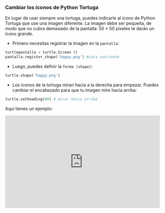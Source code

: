 ### Cambiar los íconos de Python Tortuga

En lugar de usar siempre una tortuga, puedes indicarle al ícono de Python Tortuga que use una imagen diferente. La imagen debe ser pequeña, de modo que no cubra demasiado de la pantalla: 50 × 50 píxeles te darán un ícono grande.

+ Primero necesitas registrar la imagen en la `pantalla`:

```python
turtlepantalla = turtle.Screen ()
pantalla.register_shape('happy.png') #cara sonriente 
```

+ Luego, puedes definir la `forma (shape)`:

```python
turtle.shape('happy.png')
```

+ Los íconos de la tortuga miran hacia a la derecha para empezar. Puedes cambiar el encabezado para que tu imagen mire hacia arriba:

```python
turtle.setheading(90) # mirar hacia arriba
```

Aquí tienes un ejemplo: 
<iframe src="https://trinket.io/embed/python/02f47312b3?start=result" width="100%" height="300" frameborder="0" marginwidth="0" marginheight="0" allowfullscreen mark="crwd-mark"></iframe>